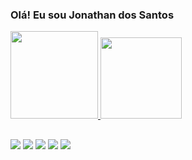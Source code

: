 ### Olá! Eu sou Jonathan dos Santos 

<div aling="center">
  <a href="https://github.com/jonathans023">
  <img height="140em" src="https://github-readme-stats.vercel.app/api?username=jonathans023&show_icons=true&theme=dark&include_all_commits=true&count_private=true"/>
  <img height="130em" src="https://github-readme-stats.vercel.app/api/top-langs/?username=jonathans023&layout=compact&langs_count=7&theme=dark"/>
</div>

  ##
  
  <div>
    <a href="https://www.youtube.com/channel/UCxWi8-MHrauDFgAo1HaXO0g" target="_blank"><img src="https://img.shields.io/badge/YouTube-FF0000?style=for-the-badge&logo=youtube&logoColor=white" target="_blank"></a>
    <a href="https://instagram.com/jows989" target="_blank"><img src="https://img.shields.io/badge/Instagram-E4405F?style=for-the-badge&logo=instagram&logoColor=white" target="_blank"></a>
  	<a href="https://wa.me/qr/YWTA6EPUGNA5E1" target="_blank"><img src="https://img.shields.io/badge/WhatsApp-25D366?style=for-the-badge&logo=whatsapp&logoColor=white" target="_blank"></a>
    <a href = "mailto:js98867@gmail.com"><img src="https://img.shields.io/badge/Gmail-D14836?style=for-the-badge&logo=gmail&logoColor=white" target="_blank"></a>
    <a href="https://www.linkedin.com/in/jonathan-santos-a61701208" target="_blank"><img src="https://img.shields.io/badge/-LinkedIn-%230077B5?style=for-the-badge&logo=linkedin&logoColor=white" target="_blank"></a> 
  </div>
